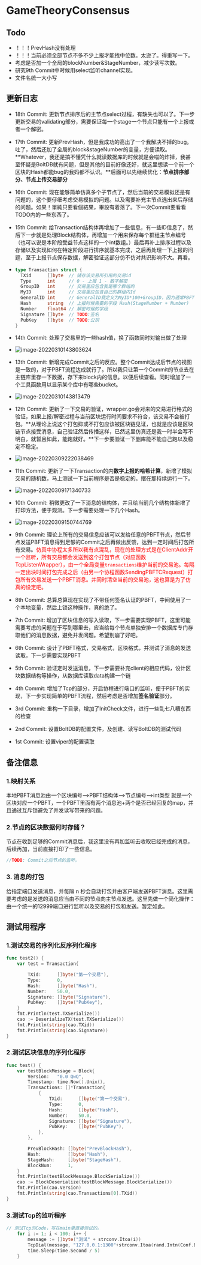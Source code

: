 # GameTheoryConsensus

## Todo
- ！！！PrevHash没有处理
- ！！！当前必须全部节点不多不少上报才能找中位数。太逊了。得重写一下。
- 考虑是否加一个全局的blockNumber&StageNumber，减少读写次数。
- 研究9th Commit中时候用select监听channel实现。
- 文件名统一大小写

## 更新日志

- 18th Commit: 更新节点排序后的主节点select过程，有缺失也可以了。下一步更新交易的validating部分，需要保证每一个stage一个节点只能有一个上报或者一个解密。

- 17th Commit: 更新PrevHash，但是我成功的高出了一个我解决不掉的bug。吐了，然后还加了全局的block&stageNumber的变量，方便读取。**Whatever，我还是搞不懂凭什么就读数据库的时候就是会喵的炸掉，我甚至怀疑是BoltDB就有问题，但是其他的目前好像还好，就这里想读一个前一个区块的Hash都能bug的我妈都不认识。**后面可以先继续优化：**节点排序部分、节点上传交易部分**

- 16th Commit: 现在能够简单仿真多个子节点了，然后当前的交易模拟还是有问题的，这个要仔细考虑交易模拟的问题。以及需要补充主节点选出来后存储的问题。如果！單純只要看個結果，畢設有着落了。下一次Commit要看看TODO内的一些东西了。

- 15th Commit: 给Transaction结构体再增加了一些信息，有一些ID信息了，然后下一步就是处理Block结构体，再增加一个用来保存每个群组主节点编号（也可以说是本阶段受益节点这样的一个int数组。）最后再补上排序过程以及存储以及实现如何在特定阶段进行排序就基本完成，之后再处理一下上报的问题，至于上报节点保存数据，解密验证这部分仿不仿对共识影响不大。再看。

- ```go
  type Transaction struct {
  	TXid      []byte  // 储存该交易所引用的交易id
  	Type      int     // 0 - 上报 1 - 数字解密
  	GroupID   int     // 交易里应包含我是哪个群组的
  	MyID      int     // 交易里应包含自己的群组内Id
  	GeneralID int     // GeneralID我定义为MyID*100+GroupID，因为通常PBFT节点数量100-
  	Hash      string  // 上报时候需要的字段 Hash(StageNumber + Number)
  	Number    float64 // 解密时候的字段
  	Signature []byte  // TODO:签名
  	PubKey    []byte  // TODO:公钥
  }
  ```

- 14th Commit: 处理了交易里的一些hash值，换了函数同时对输出做了处理

- ![image-20220310143803624](https://luochengyu.oss-cn-beijing.aliyuncs.com/img/image-20220310143803624.png)

- 13th Commit: 新增完成Commit之后的反应。整个Commit达成后节点的视图是一致的，对于PBFT流程达成就行了。所以我只让第一个Commit的节点去在主链库里存一下数据，存下来block内的信息。以便后续查看。同时增加了一个工具函数用以显示某个库中有哪些bucket。

- ![image-20220310143813479](https://luochengyu.oss-cn-beijing.aliyuncs.com/img/image-20220310143813479.png)

- 12th Commit: 更新了一下交易的验证，wrapper.go会对来的交易进行格式的验证，如果上报/解密过程与当前区块运行时间要求不符合，该交易不会被打包。**从理论上说这个打包抑或不打包应该被区块链见证，也就是应该是区块链节点接受消息，自己验证然后传播这样，已然这里仿真还是我一时半会写不明白，就暂且如此，能跑就好。**下一步要验证一下删库能不能自己跑以及稳定不稳定。

- ![image-20220309222038469](https://luochengyu.oss-cn-beijing.aliyuncs.com/img/image-20220309222038469.png)

- 11th Commit: 更新了一下Transaction的内**数字上报的哈希计算**，新增了模拟交易的随机数，马上测试一下当前程序是否是稳定的。摆在那持续运行一下。

- ![image-20220309171340733](https://luochengyu.oss-cn-beijing.aliyuncs.com/img/image-20220309171340733.png)

- 10th Commit: 稍微更改了一下消息的结构体，并且给当前几个结构体新增了打印方法，便于观测。下一步需要处理一下几个Hash。

- ![image-20220309150744769](https://luochengyu.oss-cn-beijing.aliyuncs.com/img/image-20220309150744769.png?versionId=CAEQHhiBgIDw45y2.xciIDMwMWVmNjdjOTE5OTQ3NzFiYzg3ODliM2I2MzEyYjAy)

- 9th Commit: 理论上所有的交易信息应该可以发给任意的PBFT节点，然后节点发送PBFT消息得到足够的Commit之后再做出反馈，达到一定时间后打包所有交易。<font color = red>仿真中协程太多所以我有点混乱，现在的处理方式是在ClientAddr开一个监听，所有交易都会发送到这个打包节点（对应函数TcpListenWrapper），由一个全局变量`transactions`维护当前的交易池。每隔一定出块时间打包完成之后（由另一个协程函数SendingPBFTCRequest）打包所有交易发送一个PBFT消息。并同时清空当前的交易池，这也算是为了仿真的设定吧。</font>

- 8th Commit: 总算总算现在实现了不带任何签名认证的PBFT，中间使用了一个本地变量，然后上锁这种操作，真的绝了。

- 7th Commit: 增加了区块信息的写入读取，下一步需要实现PBFT，这里可能需要考虑的问题在于写到哪里去，应当给每个节点单独安排一个数据库专门存取他们的消息数据，避免并发问题。希望别崩了好吧。

- 6th Commit: 设计了PBFT格式，交易格式，区块格式，并测试了消息的发送读取，下一步需要实现PBFT

- 5th Commit: 验证定时发送消息，下一步需要补充client的相应代码，设计区块数据结构等操作，从数据库读取data构建一个链

- 4th Commit: 增加了Tcp的部分，开启协程进行端口的监听，便于PBFT的实现，下一步实现简单的PBFT流程，然后考虑是否增加**签名验证**部分。

- 3rd Commit: 重构一下目录，增加了InitCheck文件，进行一些乱七八糟东西的检查

- 2nd Commit: 设置BoltDB的配置文件，及创建、读写BoltDB的测试代码

- 1st Commit: 设置viper的配置读取

## 备注信息
### 1.映射关系
本地PBFT消息池由一个区块编号-->PBFT结构体-->节点编号-->int类型
就是一个区块对应一个PBFT，一个PBFT里面有两个消息池+两个是否已经回复的map，并且通过互斥锁避免了并发读写带来的问题。
### 2.节点的区块数据何时存储？
节点在收到足够的Commit消息后，我这里没有再加监听去收取已经完成的消息，后续再加，当前直接打印了一些信息。
```go
//TODO: Commit之后节点的监听。
```

### 3. 消息的打包
给指定端口发送消息，并每隔 n 秒会自动打包并由客户端发送PBFT消息。这里需要考虑的是发送的消息应当由不同的节点向主节点发送。这里先做一个简化操作：由一个统一的12999端口进行监听以及交易的打包和发送。暂定如此。


## 测试用程序

### 1.测试交易的序列化反序列化程序
```go
func test2() {
	var test = Transaction{

		TXid:      []byte("第一个交易"),
		Type:      0,
		Hash:      []byte("Hash"),
		Number:    50.0,
		Signature: []byte("Signature"),
		PubKey:    []byte("PubKey"),
	}
	fmt.Println(test.TXSerialize())
	cao := DeserializeTX(test.TXSerialize())
	fmt.Println(string(cao.TXid))
	fmt.Println(string(cao.Signature))
}

```
### 2.测试区块信息的序列化程序
```go
func test() {
	var testBlockMessage = Block{
		Version:   "0.0 QwQ",
		Timestamp: time.Now().Unix(),
		Transactions: []*Transaction{
			{
				TXid:      []byte("第一个交易"),
				Type:      0,
				Hash:      []byte("Hash"),
				Number:    50.0,
				Signature: []byte("Signature"),
				PubKey:    []byte("PubKey"),
			},
		},

		PrevBlockHash: []byte("PrevBlockHash"),
		Hash:          []byte("Hash"),
		StageHash:     []byte("StageHash"),
		BlockNum:      1,
	}
	fmt.Println(testBlockMessage.BlockSerialize())
	cao := BlockDeserialize(testBlockMessage.BlockSerialize())
	fmt.Println(cao.Version)
	fmt.Println(string(cao.Transactions[0].TXid))
}
```
### 3.测试Tcp的监听程序
```go
// 测试Tcp的Code，写在main里直接测试的。
	for i := 1; i < 100; i++ {
		message := []byte("测试" + strconv.Itoa(i))
		TcpDial(message, "127.0.0.1:1300"+strconv.Itoa(rand.Intn(Conf.Basic.GroupNumber)))
		time.Sleep(time.Second / 5)
	}
```
